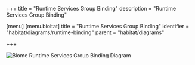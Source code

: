 +++
title = "Runtime Services Group Binding"
description = "Runtime Services Group Binding"

[menu]
  [menu.bioitat]
    title = "Runtime Services Group Binding"
    identifier = "habitat/diagrams/runtime-binding"
    parent = "habitat/diagrams"

+++

![Biome Runtime Services Group Binding Diagram](/images/infographics/biome-runtime-service-group-binding.png)
